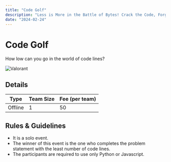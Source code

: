 ```yaml
---
title: "Code Golf"
description: "Less is More in the Battle of Bytes! Crack the Code, Forge Your Legacy: Enter the Coding Arena!"
date: "2024-02-24"
---
```


# Code Golf

How low can you go in the world of code lines?

<div class="lg:flex">
<img src="/posters/2024/codegolf.jpg" alt="Valorant" class="w-full lg:w-96 mx-auto object-cover" />
</div>


## Details

| Type    | Team Size | Fee (per team) |
| ------- | --------- | -------------- |
| Offline | 1         | 50             |

## Rules & Guidelines

-   It is a solo event.
-   The winner of this event is the one who completes the problem statement with the least number of code lines.
-   The participants are required to use only Python or Javascript.
